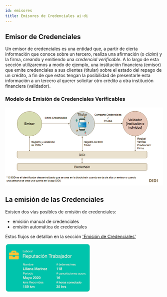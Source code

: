 ```yaml
---
id: emisores
title: Emisores de Credenciales ai·di
---
```

## Emisor de Credenciales
Un emisor de credenciales es una entidad que, a partir de cierta información que conoce sobre un tercero, realiza una afirmación (o *claim*) y la firma, creando y emitiendo una *credencial verificable*. 
A lo largo de esta sección utilizaremos a modo de ejemplo, una institución financiera (emisor) que emite credenciales a sus clientes (titular) sobre el estado del repago de un crédito, a fin de que estos tengan la posibilidad de presentarle esta información a un tercero al querer solicitar otro crédito a otra institución financiera (validador).

### Modelo de Emisión de Credenciales Verificables
![Flujo](../images/flujo-emisores.png)



## La emisión de las Credenciales
Existen dos vías posibles de emisión de credenciales:
* emisión manual de credenciales
* emisión automática de credenciales

Estos flujos se detallan en la sección ['Emisión de Credenciales'](./emisores-plataforma)

![Credencial](../images/ejemplo-credencial.png)

